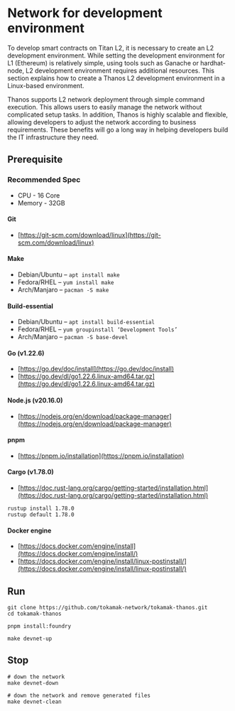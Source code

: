 # Network for development environment

To develop smart contracts on Titan L2, it is necessary to create an L2 development environment. While setting the development environment for L1 (Ethereum) is relatively simple, using tools such as Ganache or hardhat-node, L2 development environment requires additional resources. This section explains how to create a Thanos L2 development environment in a Linux-based environment.

Thanos supports L2 network deployment through simple command execution. This allows users to easily manage the network without complicated setup tasks. In addition, Thanos is highly scalable and flexible, allowing developers to adjust the network according to business requirements. These benefits will go a long way in helping developers build the IT infrastructure they need.

## P**rerequisite**

### **Recommended Spec**

* CPU - 16 Core
* Memory - 32GB

#### Git

* [https://git-scm.com/download/linux](https://git-scm.com/download/linux)

#### Make

* Debian/Ubuntu – `apt install make`
* Fedora/RHEL – `yum install make`
* Arch/Manjaro – `pacman -S make`

#### Build-essential

* Debian/Ubuntu – `apt install build-essential`
* Fedora/RHEL – `yum groupinstall ‘Development Tools’`
* Arch/Manjaro – `pacman -S base-devel`

#### Go (v1.22.6)

* [https://go.dev/doc/install](https://go.dev/doc/install)
* [https://go.dev/dl/go1.22.6.linux-amd64.tar.gz](https://go.dev/dl/go1.22.6.linux-amd64.tar.gz)

#### Node.js (v20.16.0)

* [https://nodejs.org/en/download/package-manager](https://nodejs.org/en/download/package-manager)

#### pnpm

* [https://pnpm.io/installation](https://pnpm.io/installation)

#### Cargo (v1.78.0)

* [https://doc.rust-lang.org/cargo/getting-started/installation.html](https://doc.rust-lang.org/cargo/getting-started/installation.html)

```
rustup install 1.78.0
rustup default 1.78.0
```

#### Docker engine

* [https://docs.docker.com/engine/install](https://docs.docker.com/engine/install/)
* [https://docs.docker.com/engine/install/linux-postinstall/](https://docs.docker.com/engine/install/linux-postinstall/)

## Run

```
git clone https://github.com/tokamak-network/tokamak-thanos.git
cd tokamak-thanos

pnpm install:foundry

make devnet-up
```

## Stop

```
# down the network
make devnet-down

# down the network and remove generated files
make devnet-clean
```
